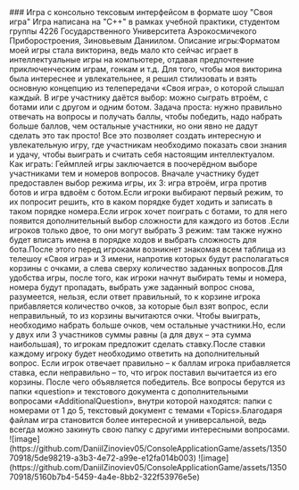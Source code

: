 <body style="background-color:##14414D;">
### Игра с консольно тексовым интерфейсом в формате шоу "Своя игра"
Игра написана на "C++" в рамках учебной практики, студентом группы 4226 Государственного Университета Аэрокосмичекого Приборостроения, Зиновьевым Даниилом.
Описание игры:Форматом моей игры стала викторина, ведь мало кто сейчас играет в интеллектуальные игры на компьютере, отдавая предпочтение приключенческим играм, гонкам и т.д. Для того, чтобы моя викторина была интереснее и увлекательнее, я решил стилизовать и взять основную концепцию из телепередачи «Своя игра», о которой слышал каждый. В игре участнику даётся выбор: можно сыграть втроём, с ботами или с другом и одним ботом. Задача проста: нужно правильно отвечать на вопросы и получать баллы, чтобы победить, надо набрать больше баллов, чем остальные участники, но они явно не дадут сделать это так просто! Все это позволяет создать интересную и увлекательную игру, где участникам необходимо показать свои знания и удачу, чтобы выиграть и считать себя настоящим интеллектуалом.
Как играть: Геймплей игры заключается в поочерёдном выборе участниками тем и номеров вопросов. Вначале участнику будет предоставлен выбор режима игры, их 3: игра втроём, игра против ботов и игра вдвоём с ботом.Если игроки выбирают первый режим, то их попросит решить, кто в каком порядке будет ходить и записать в таком порядке номера.Если игрок хочет поиграть с ботами, то для него появится дополнительный выбор сложности для каждого из ботов .Если игроков только двое, то они могут выбрать 3 режим: там также нужно будет вписать имена в порядке ходов и выбрать сложность для бота.После этого перед игроками возникнет знакомая всем таблица из телешоу «Своя игра» и 3 имени, напротив которых будут располагаться корзины с очками, а слева сверху количество заданных вопросов.Для удобства игры, после того, как игроки начнут выбирать темы и номера, номера будут пропадать, выбрать уже заданный вопрос снова, разумеется, нельзя, если ответ правильный, то к корзине игрока прибавляется количество очков, за которые был взят вопрос, если неправильный, то из корзины вычитаются очки. Чтобы выиграть, необходимо набрать больше очков, чем остальные участники.Но, если у двух или 3 участников суммы равны (а для двух – эта сумма наибольшая), то игрокам предложит сделать ставку.После ставки каждому игроку будет необходимо ответить на дополнительный вопрос. Если игрок отвечает правильно – к баллам игрока прибавляется ставка, если неправильно – то, что игрок поставил вычитается из его корзины. После чего объявляется победитель. Все вопросы берутся из папки «question» и текстового документа с дополнительными вопросами «AdditionalQuestion»,
внутри которой находятся: папки с номерами от 1 до 5, текстовый документ с темами «Topics».Благодаря файлам игра становится более интересной и универсальной, ведь всегда можно закинуть свою папку с другими интересными вопросами.
![image](https://github.com/DaniilZinoviev05/ConsoleApplicationGame/assets/135070918/5de98219-a3b3-4e72-a99e-e12fa014b003)
![image](https://github.com/DaniilZinoviev05/ConsoleApplicationGame/assets/135070918/5160b7b4-5459-4a4e-8bb2-322f53976e5e)
